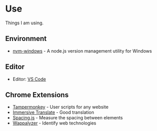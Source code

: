 # Use

Things I am using.

## Environment

- [nvm-windows](https://github.com/coreybutler/nvm-windows/releases) - A node.js version management utility for Windows

## Editor

- Editor: [VS Code](https://code.visualstudio.com/)

## Chrome Extensions

- [Tampermonkey](https://chrome.google.com/webstore/detail/tampermonkey/dhdgffkkebhmkfjojejmpbldmpobfkfo) - User scripts for any website
- [Immersive Translate](https://chrome.google.com/webstore/detail/immersive-translate/bpoadfkcbjbfhfodiogcnhhhpibjhbnh) - Good translation
- [Spacing.js](https://chrome.google.com/webstore/detail/spacingjs/fhjegjndanjcamfldhenjnhnjheecgcc) - Measure the spacing between elements
- [Wappalyzer](https://chrome.google.com/webstore/detail/wappalyzer-technology-pro/gppongmhjkpfnbhagpmjfkannfbllamg) - Identify web technologies